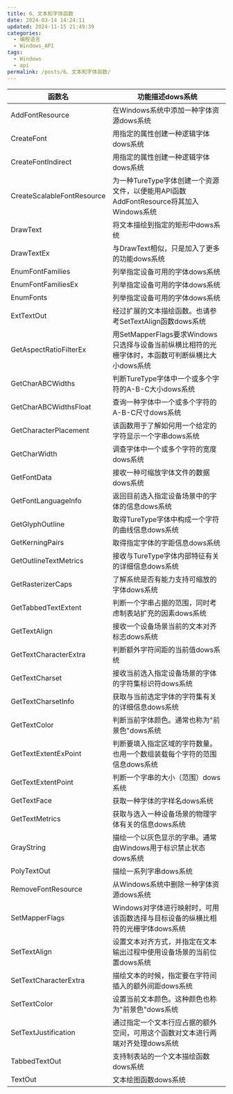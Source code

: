 ```yaml
---
title: 6、文本和字体函数
date: 2024-03-14 14:24:11
updated: 2024-11-15 21:49:39
categories:
  - 编程语言
  - Windows_API
tags:
  - Windows
  - api
permalink: /posts/6、文本和字体函数/
---
```

| 函数名                        | 功能描述dows系统                                                    |
| -------------------------- | ------------------------------------------------------------- |
| AddFontResource            | 在Windows系统中添加一种字体资源dows系统                                     |
| CreateFont                 | 用指定的属性创建一种逻辑字体dows系统                                          |
| CreateFontIndirect         | 用指定的属性创建一种逻辑字体dows系统                                          |
| CreateScalableFontResource | 为一种TureType字体创建一个资源文件，以便能用API函数AddFontResource将其加入Windows系统   |
| DrawText                   | 将文本描绘到指定的矩形中dows系统                                            |
| DrawTextEx                 | 与DrawText相似，只是加入了更多的功能dows系统                                  |
| EnumFontFamilies           | 列举指定设备可用的字体dows系统                                             |
| EnumFontFamiliesEx         | 列举指定设备可用的字体dows系统                                             |
| EnumFonts                  | 列举指定设备可用的字体dows系统                                             |
| ExtTextOut                 | 经过扩展的文本描绘函数。也请参考SetTextAlign函数dows系统                          |
| GetAspectRatioFilterEx     | 用SetMapperFlags要求Windows只选择与设备当前纵横比相符的光栅字体时，本函数可判断纵横比大小dows系统 |
| GetCharABCWidths           | 判断TureType字体中一个或多个字符的A-B-C大小dows系统                            |
| GetCharABCWidthsFloat      | 查询一种字体中一个或多个字符的A-B-C尺寸dows系统                                  |
| GetCharacterPlacement      | 该函数用于了解如何用一个给定的字符显示一个字串dows系统                                 |
| GetCharWidth               | 调查字体中一个或多个字符的宽度dows系统                                         |
| GetFontData                | 接收一种可缩放字体文件的数据dows系统                                          |
| GetFontLanguageInfo        | 返回目前选入指定设备场景中的字体的信息dows系统                                     |
| GetGlyphOutline            | 取得TureType字体中构成一个字符的曲线信息dows系统                                |
| GetKerningPairs            | 取得指定字体的字距信息dows系统                                             |
| GetOutlineTextMetrics      | 接收与TureType字体内部特征有关的详细信息dows系统                                |
| GetRasterizerCaps          | 了解系统是否有能力支持可缩放的字体dows系统                                       |
| GetTabbedTextExtent        | 判断一个字串占据的范围，同时考虑制表站扩充的因素dows系统                                |
| GetTextAlign               | 接收一个设备场景当前的文本对齐标志dows系统                                       |
| GetTextCharacterExtra      | 判断额外字符间距的当前值dows系统                                            |
| GetTextCharset             | 接收当前选入指定设备场景的字体的字符集标识符dows系统                                  |
| GetTextCharsetInfo         | 获取与当前选定字体的字符集有关的详细信息dows系统                                    |
| GetTextColor               | 判断当前字体颜色。通常也称为"前景色"dows系统                                     |
| GetTextExtentExPoint       | 判断要填入指定区域的字符数量。也用一个数组装载每个字符的范围信息dows系统                        |
| GetTextExtentPoint         | 判断一个字串的大小（范围）dows系统                                           |
| GetTextFace                | 获取一种字体的字样名dows系统                                              |
| GetTextMetrics             | 获取与选入一种设备场景的物理字体有关的信息dows系统                                   |
| GrayString                 | 描绘一个以灰色显示的字串。通常由Windows用于标识禁止状态dows系统                         |
| PolyTextOut                | 描绘一系列字串dows系统                                                 |
| RemoveFontResource         | 从Windows系统中删除一种字体资源dows系统                                     |
| SetMapperFlags             | Windows对字体进行映射时，可用该函数选择与目标设备的纵横比相符的光栅字体dows系统                 |
| SetTextAlign               | 设置文本对齐方式，并指定在文本输出过程中使用设备场景的当前位置dows系统                         |
| SetTextCharacterExtra      | 描绘文本的时候，指定要在字符间插入的额外间距dows系统                                  |
| SetTextColor               | 设置当前文本颜色。这种颜色也称为"前景色"dows系统                                   |
| SetTextJustification       | 通过指定一个文本行应占据的额外空间，可用这个函数对文本进行两端对齐处理dows系统                     |
| TabbedTextOut              | 支持制表站的一个文本描绘函数dows系统                                          |
| TextOut                    | 文本绘图函数dows系统                                                  |